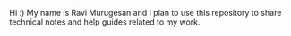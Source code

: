 <!--
- 👋 Hi, I’m @marginaltechie
- 👀 I’m interested in ...
- 🌱 I’m currently learning ...
- 💞️ I’m looking to collaborate on ...
- 📫 How to reach me ...
-->

<!---
marginaltechie/marginaltechie is a ✨ special ✨ repository because its `README.md` (this file) appears on your GitHub profile.
You can click the Preview link to take a look at your changes.
--->

Hi :) My name is Ravi Murugesan and I plan to use this repository to share technical notes and help guides related to my work.
